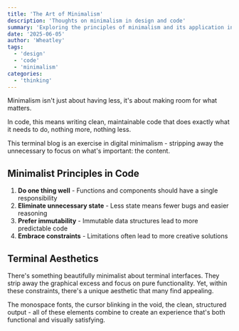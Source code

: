 ```yaml
---
title: 'The Art of Minimalism'
description: 'Thoughts on minimalism in design and code'
summary: 'Exploring the principles of minimalism and its application in design and coding practices.'
date: '2025-06-05'
author: 'Wheatley'
tags: 
  - 'design'
  - 'code' 
  - 'minimalism'
categories:
  - 'thinking'
---
```


Minimalism isn't just about having less, it's about making room for what matters.

In code, this means writing clean, maintainable code that does exactly what it needs to do, nothing more, nothing less.

This terminal blog is an exercise in digital minimalism - stripping away the unnecessary to focus on what's important: the content.

## Minimalist Principles in Code

1. **Do one thing well** - Functions and components should have a single responsibility
2. **Eliminate unnecessary state** - Less state means fewer bugs and easier reasoning
3. **Prefer immutability** - Immutable data structures lead to more predictable code
4. **Embrace constraints** - Limitations often lead to more creative solutions

## Terminal Aesthetics

There's something beautifully minimalist about terminal interfaces. They strip away the graphical excess and focus on pure functionality. Yet, within these constraints, there's a unique aesthetic that many find appealing.

The monospace fonts, the cursor blinking in the void, the clean, structured output - all of these elements combine to create an experience that's both functional and visually satisfying.